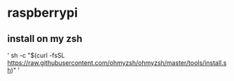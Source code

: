 # raspberrypi

## install on my zsh
'
sh -c "$(curl -fsSL https://raw.githubusercontent.com/ohmyzsh/ohmyzsh/master/tools/install.sh)"
'
